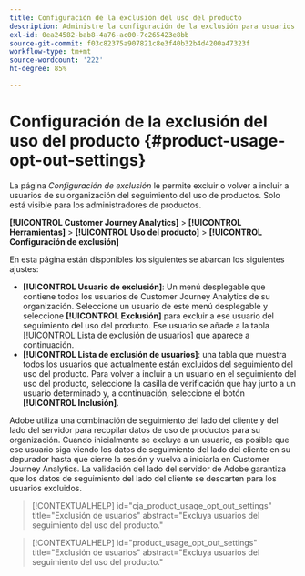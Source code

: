 ```yaml
---
title: Configuración de la exclusión del uso del producto
description: Administre la configuración de la exclusión para usuarios individuales dentro de su organización.
exl-id: 0ea24582-bab8-4a76-ac00-7c265423e8bb
source-git-commit: f03c82375a907821c8e3f40b32b4d4200a47323f
workflow-type: tm+mt
source-wordcount: '222'
ht-degree: 85%

---
```


# Configuración de la exclusión del uso del producto {#product-usage-opt-out-settings}

La página _Configuración de exclusión_ le permite excluir o volver a incluir a usuarios de su organización del seguimiento del uso de productos. Solo está visible para los administradores de productos.

**[!UICONTROL Customer Journey Analytics]** > **[!UICONTROL Herramientas]** > **[!UICONTROL Uso del producto]** > **[!UICONTROL Configuración de exclusión]**

En esta página están disponibles los siguientes se abarcan los siguientes ajustes:

* **[!UICONTROL Usuario de exclusión]**: Un menú desplegable que contiene todos los usuarios de Customer Journey Analytics de su organización. Seleccione un usuario de este menú desplegable y seleccione **[!UICONTROL Exclusión]** para excluir a ese usuario del seguimiento del uso del producto. Ese usuario se añade a la tabla [!UICONTROL Lista de exclusión de usuarios] que aparece a continuación.
* **[!UICONTROL Lista de exclusión de usuarios]**: una tabla que muestra todos los usuarios que actualmente están excluidos del seguimiento del uso del producto. Para volver a incluir a un usuario en el seguimiento del uso del producto, seleccione la casilla de verificación que hay junto a un usuario determinado y, a continuación, seleccione el botón **[!UICONTROL Inclusión]**.

Adobe utiliza una combinación de seguimiento del lado del cliente y del lado del servidor para recopilar datos de uso de productos para su organización. Cuando inicialmente se excluye a un usuario, es posible que ese usuario siga viendo los datos de seguimiento del lado del cliente en su depurador hasta que cierre la sesión y vuelva a iniciarla en Customer Journey Analytics. La validación del lado del servidor de Adobe garantiza que los datos de seguimiento del lado del cliente se descarten para los usuarios excluidos.

>[!CONTEXTUALHELP]
>id="cja_product_usage_opt_out_settings"
>title="Exclusión de usuarios"
>abstract="Excluya usuarios del seguimiento del uso del producto."

>[!CONTEXTUALHELP]
>id="product_usage_opt_out_settings"
>title="Exclusión de usuarios"
>abstract="Excluya usuarios del seguimiento del uso del producto."
